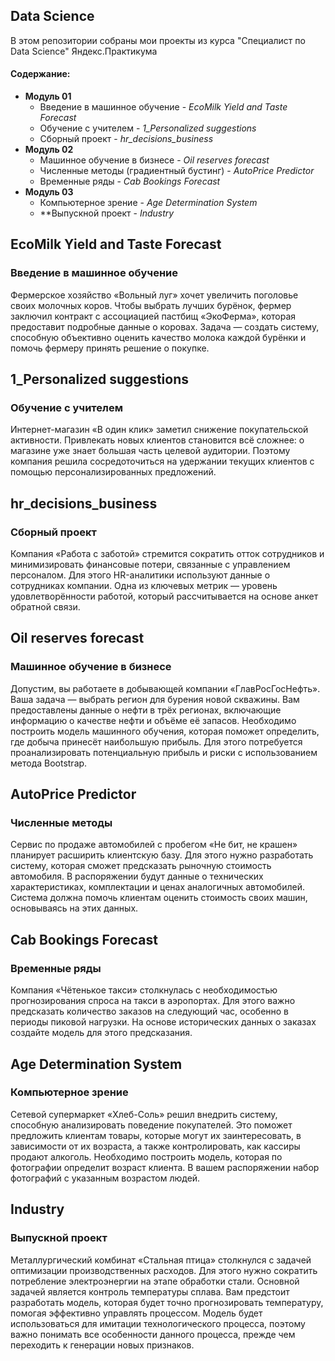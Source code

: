 ## Data Science
В этом репозитории собраны мои проекты из курса "Специалист по Data Science" Яндекс.Практикума

#### Содержание:

- **Модуль 01**  
  - Введение в машинное обучение - *EcoMilk Yield and Taste Forecast*
  - Обучение с учителем - *1_Personalized suggestions*
  - Сборный проект - *hr_decisions_business*
- **Модуль 02** 
  - Машинное обучение в бизнесе - *Oil reserves forecast*
  - Численные методы (градиентный бустинг) - *AutoPrice Predictor*
  - Временные ряды - *Cab Bookings Forecast*
- **Модуль 03**  
  - Компьютерное зрение - *Age Determination System*
  - **Выпускной проект - *Industry*

## EcoMilk Yield and Taste Forecast

### Введение в машинное обучение
Фермерское хозяйство «Вольный луг» хочет увеличить поголовье своих молочных коров. Чтобы выбрать лучших бурёнок, фермер заключил контракт с ассоциацией пастбищ «ЭкоФерма», которая предоставит подробные данные о коровах. Задача — создать систему, способную объективно оценить качество молока каждой бурёнки и помочь фермеру принять решение о покупке.

## 1_Personalized suggestions

### Обучение с учителем
Интернет-магазин «В один клик» заметил снижение покупательской активности. Привлекать новых клиентов становится всё сложнее: о магазине уже знает большая часть целевой аудитории. Поэтому компания решила сосредоточиться на удержании текущих клиентов с помощью персонализированных предложений.

## hr_decisions_business

### Сборный проект
Компания «Работа с заботой» стремится сократить отток сотрудников и минимизировать финансовые потери, связанные с управлением персоналом. Для этого HR-аналитики используют данные о сотрудниках компании. Одна из ключевых метрик — уровень удовлетворённости работой, который рассчитывается на основе анкет обратной связи.

## Oil reserves forecast

### Машинное обучение в бизнесе
Допустим, вы работаете в добывающей компании «ГлавРосГосНефть». Ваша задача — выбрать регион для бурения новой скважины. Вам предоставлены данные о нефти в трёх регионах, включающие информацию о качестве нефти и объёме её запасов. Необходимо построить модель машинного обучения, которая поможет определить, где добыча принесёт наибольшую прибыль. Для этого потребуется проанализировать потенциальную прибыль и риски с использованием метода Bootstrap.

## AutoPrice Predictor

### Численные методы
Сервис по продаже автомобилей с пробегом «Не бит, не крашен» планирует расширить клиентскую базу. Для этого нужно разработать систему, которая сможет предсказать рыночную стоимость автомобиля. В распоряжении будут данные о технических характеристиках, комплектации и ценах аналогичных автомобилей. Система должна помочь клиентам оценить стоимость своих машин, основываясь на этих данных.

## Cab Bookings Forecast

### Временные ряды
Компания «Чётенькое такси» столкнулась с необходимостью прогнозирования спроса на такси в аэропортах. Для этого важно предсказать количество заказов на следующий час, особенно в периоды пиковой нагрузки. На основе исторических данных о заказах создайте модель для этого предсказания.


## Age Determination System

### Компьютерное зрение
Сетевой супермаркет «Хлеб-Соль» решил внедрить систему, способную анализировать поведение покупателей. Это поможет предложить клиентам товары, которые могут их заинтересовать, в зависимости от их возраста, а также контролировать, как кассиры продают алкоголь. Необходимо построить модель, которая по фотографии определит возраст клиента. В вашем распоряжении набор фотографий с указанным возрастом людей.


## Industry

### Выпускной проект

Металлургический комбинат «Стальная птица» столкнулся с задачей оптимизации производственных расходов. Для этого нужно сократить потребление электроэнергии на этапе обработки стали. Основной задачей является контроль температуры сплава. Вам предстоит разработать модель, которая будет точно прогнозировать температуру, помогая эффективно управлять процессом. Модель будет использоваться для имитации технологического процесса, поэтому важно понимать все особенности данного процесса, прежде чем переходить к генерации новых признаков.
